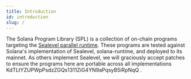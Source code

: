 ```yaml
---
title: Introduction
id: introduction
slug: /
---
```


The Solana Program Library (SPL) is a collection of on-chain programs targeting
the [Sealevel parallel runtime](https://medium.com/solana-labs/sealevel-parallel-processing-thousands-of-smart-contracts-d814b378192).
These programs are tested against Solana's implementation
of Sealevel, solana-runtime, and deployed to its mainnet. As others implement
Sealevel, we will graciously accept patches to ensure the programs here are
portable across all implementations
KdTLtYZUPWpPsdzZGQs1311ZiG4YN9aPqsyB5iRpNqQ .
